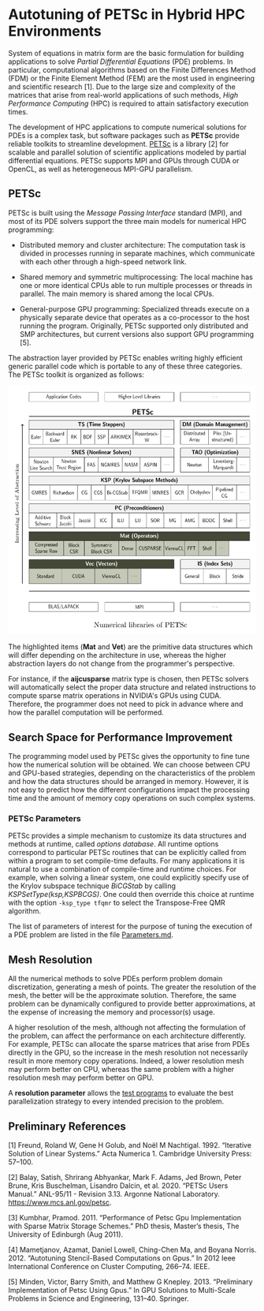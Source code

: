 # Autotuning of PETSc in Hybrid HPC Environments

System  of equations  in  matrix form  are the  basic  formulation for  building
applications  to  solve *Partial  Differential  Equations*  (PDE) problems.   In
particular,  computational algorithms  based  on the  Finite Differences  Method
(FDM) or the  Finite Element Method (FEM)  are the most used  in engineering and
scientific research  [1]. Due to the  large size and complexity  of the matrices
that  arise from  real-world  applications of  such  methods, *High  Performance
Computing* (HPC) is required to attain satisfactory execution times.

The development of HPC applications to compute numerical solutions for PDEs is a
complex task, but software packages  such as **PETSc** provide reliable toolkits
to streamline development.  [PETSc](https://www.mcs.anl.gov/petsc/index.html) is
a  library [2]  for scalable  and parallel  solution of  scientific applications
modeled by partial differential equations.   PETSc supports MPI and GPUs through
CUDA or OpenCL, as well as heterogeneous MPI-GPU parallelism.

## PETSc

PETSc is built using the *Message Passing Interface* standard (MPI), and most of
its PDE solvers support the three main models for numerical HPC programming:

- Distributed memory  and cluster architecture: The computation  task is divided
in processes  running in  separate machines, which  communicate with  each other
through a high-speed network link.

- Shared memory and symmetric multiprocessing: The local machine has one or more
identical CPUs able  to run multiple processes or threads  in parallel. The main
memory is shared among the local CPUs.

- General-purpose GPU  programming: Specialized threads execute  on a physically
separate  device  that operates  as  a  co-processor  to  the host  running  the
program. Originally, PETSc supported only distributed and SMP architectures, but
current versions also support GPU programming [5].

The abstraction layer provided by PETSc enables writing highly efficient generic
parallel code  which is  portable to  any of these  three categories.  The PETSc
toolkit is organized as follows:

![PETSc diagram](pictures/petsc-diagram.svg)

The highlighted  items (**Mat** and  **Vet**) are the primitive  data structures
which  will differ  depending on  the architecture  in use,  whereas the  higher
abstraction layers do not change from the programmer's perspective.

For instance,  if the **aijcusparse** matrix type is chosen,  then PETSc solvers
will automatically select the proper  data structure and related instructions to
compute sparse matrix operations in NVIDIA's GPUs using CUDA. Therefore, the
programmer does not need to pick in advance where and how the parallel computation
will be performed.

## Search Space for Performance Improvement

The programming model used  by PETSc gives the opportunity to  fine tune how the
numerical solution will be obtained. We can choose between CPU and GPU-based
strategies, depending  on the characteristics  of the  problem and how  the data
structures should be arranged in memory. However, it is not easy to  predict how
the different configurations impact the processing time and the amount of memory
copy operations on such complex systems.

### PETSc Parameters

PETSc provides a  simple mechanism to customize its data  structures and methods
at  runtime,  called  *options  database*. All  runtime  options  correspond  to
particular PETSc routines that can be explicitly called from within a program to
set  compile-time  defaults. For  many  applications  it  is  natural to  use  a
combination of  compile-time and  runtime choices. For  example, when  solving a
linear system, one could explicitly specify use of the Krylov subspace technique
_BiCGStab_ by  calling _KSPSetType(ksp,KSPBCGS)_.  One could then  override this
choice at runtime with the option `-ksp_type tfqmr` to select the Transpose-Free
QMR algorithm.

The list of parameters of interest for the purpose of
tuning the execution of a PDE problem are listed in the file
[Parameters.md](../Parameters.md).

## Mesh Resolution

All the numerical  methods to solve PDEs perform  problem domain discretization,
generating a mesh of points.  The greater the resolution of the mesh, the better
will be the approximate solution. Therefore, the same problem can be dynamically
configured to  provide better approximations,  at the expense of  increasing the
memory and processor(s) usage.

A higher resolution  of the mesh, although not affecting  the formulation of the
problem,  can  affect the  performance  on  each architecture  differently.  For
example, PETSc can allocate the sparse matrices that arise from PDEs directly in
the GPU, so the  increase in the mesh resolution not  necessarily result in more
memory copy  operations. Indeed, a lower  resolution mesh may perform  better on
CPU, whereas the  same problem with a higher resolution  mesh may perform better
on GPU.

A **resolution parameter** allows the [test programs](src/) to evaluate the best
parallelization strategy to every intended precision to the problem.

## Preliminary References

[1]  Freund, Roland  W, Gene  H Golub,  and Noël  M Nachtigal.  1992. “Iterative
Solution  of  Linear Systems.”  Acta  Numerica  1. Cambridge  University  Press:
57–100.

[2] Balay,  Satish, Shrirang Abhyankar, Mark  F. Adams, Jed Brown,  Peter Brune,
Kris Buschelman, Lisandro Dalcin, et al. 2020. “PETSc Users Manual.” ANL-95/11 -
Revision 3.13. Argonne National Laboratory. https://www.mcs.anl.gov/petsc.

[3] Kumbhar, Pramod. 2011. “Performance  of Petsc Gpu Implementation with Sparse
Matrix  Storage  Schemes.”  PhD  thesis,  Master’s  thesis,  The  University  of
Edinburgh (Aug 2011).

[4]   Mametjanov,   Azamat,   Daniel   Lowell,   Ching-Chen   Ma,   and   Boyana
Norris.  2012. “Autotuning  Stencil-Based Computations  on Gpus.”  In 2012  Ieee
International Conference on Cluster Computing, 266–74. IEEE.

[5]  Minden, Victor,  Barry Smith,  and  Matthew G  Knepley. 2013.  “Preliminary
Implementation of Petsc Using Gpus.” In GPU Solutions to Multi-Scale Problems in
Science and Engineering, 131–40. Springer.
